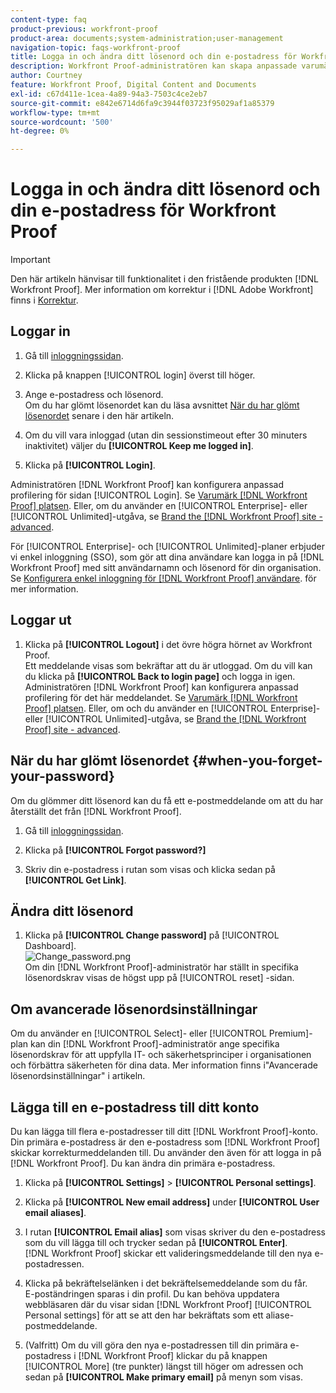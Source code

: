 ```yaml
---
content-type: faq
product-previous: workfront-proof
product-area: documents;system-administration;user-management
navigation-topic: faqs-workfront-proof
title: Logga in och ändra ditt lösenord och din e-postadress för Workfront Proof
description: Workfront Proof-administratören kan skapa anpassade varumärken för inloggningssidan. Se Varumärket på Workfront Proof webbplats. Eller, om du använder Enterprise eller Unlimited edition, se Brand the Workfront Proof site - advanced.
author: Courtney
feature: Workfront Proof, Digital Content and Documents
exl-id: c67d411e-1cea-4a89-94a3-7503c4ce2eb7
source-git-commit: e842e6714d6fa9c3944f03723f95029af1a85379
workflow-type: tm+mt
source-wordcount: '500'
ht-degree: 0%

---
```


# Logga in och ändra ditt lösenord och din e-postadress för Workfront Proof

>[!IMPORTANT]
>
>Den här artikeln hänvisar till funktionalitet i den fristående produkten [!DNL Workfront Proof]. Mer information om korrektur i [!DNL Adobe Workfront] finns i [Korrektur](../../../review-and-approve-work/proofing/proofing.md).

## Loggar in


1. Gå till [inloggningssidan](https://app.proofhq.com/login).

1. Klicka på knappen [!UICONTROL login] överst till höger.
1. Ange e-postadress och lösenord.\
   Om du har glömt lösenordet kan du läsa avsnittet [När du har glömt lösenordet](#when-you-forget-your-password) senare i den här artikeln.

1. Om du vill vara inloggad (utan din sessionstimeout efter 30 minuters inaktivitet) väljer du **[!UICONTROL Keep me logged in]**.
1. Klicka på **[!UICONTROL Login]**.

Administratören [!DNL Workfront Proof] kan konfigurera anpassad profilering för sidan [!UICONTROL Login]. Se [Varumärk  [!DNL Workfront Proof] platsen](../../../workfront-proof/wp-acct-admin/branding/brand-wp-site.md). Eller, om du använder en [!UICONTROL Enterprise]- eller [!UICONTROL Unlimited]-utgåva, se [Brand the [!DNL Workfront Proof] site - advanced](../../../workfront-proof/wp-acct-admin/branding/brand-wp-site-advanced.md).

För [!UICONTROL Enterprise]- och [!UICONTROL Unlimited]-planer erbjuder vi enkel inloggning (SSO), som gör att dina användare kan logga in på [!DNL Workfront Proof] med sitt användarnamn och lösenord för din organisation. Se [Konfigurera enkel inloggning för [!DNL Workfront Proof] användare](../../../workfront-proof/wp-acct-admin/account-settings/configure-sso-for-wp-users.md). för mer information.

## Loggar ut

1. Klicka på **[!UICONTROL Logout]** i det övre högra hörnet av Workfront Proof.\
   Ett meddelande visas som bekräftar att du är utloggad. Om du vill kan du klicka på **[!UICONTROL Back to login page]** och logga in igen.\
   Administratören [!DNL Workfront Proof] kan konfigurera anpassad profilering för det här meddelandet. Se [Varumärk  [!DNL Workfront Proof] platsen](../../../workfront-proof/wp-acct-admin/branding/brand-wp-site.md). Eller, om och du använder en [!UICONTROL Enterprise]- eller [!UICONTROL Unlimited]-utgåva, se [Brand the [!DNL Workfront Proof] site - advanced](../../../workfront-proof/wp-acct-admin/branding/brand-wp-site-advanced.md).

## När du har glömt lösenordet {#when-you-forget-your-password}

Om du glömmer ditt lösenord kan du få ett e-postmeddelande om att du har återställt det från [!DNL Workfront Proof].


1. Gå till [inloggningssidan](https://app.proofhq.com/login).

1. Klicka på **[!UICONTROL Forgot password?]**
1. Skriv din e-postadress i rutan som visas och klicka sedan på **[!UICONTROL Get Link]**.

## Ändra ditt lösenord

1. Klicka på **[!UICONTROL Change password]** på [!UICONTROL Dashboard].\
   ![Change_password.png](assets/change-passowrd-350x95.png)\
   Om din [!DNL Workfront Proof]-administratör har ställt in specifika lösenordskrav visas de högst upp på [!UICONTROL reset] -sidan.

## Om avancerade lösenordsinställningar

Om du använder en [!UICONTROL Select]- eller [!UICONTROL Premium]-plan kan din [!DNL Workfront Proof]-administratör ange specifika lösenordskrav för att uppfylla IT- och säkerhetsprinciper i organisationen och förbättra säkerheten för dina data. Mer information finns i&quot;Avancerade lösenordsinställningar&quot; i artikeln.

## Lägga till en e-postadress till ditt konto

Du kan lägga till flera e-postadresser till ditt [!DNL Workfront Proof]-konto. Din primära e-postadress är den e-postadress som [!DNL Workfront Proof] skickar korrekturmeddelanden till. Du använder den även för att logga in på [!DNL Workfront Proof]. Du kan ändra din primära e-postadress.

1. Klicka på **[!UICONTROL Settings]** > **[!UICONTROL Personal settings]**.

1. Klicka på **[!UICONTROL New email address]** under **[!UICONTROL User email aliases]**.

1. I rutan **[!UICONTROL Email alias]** som visas skriver du den e-postadress som du vill lägga till och trycker sedan på **[!UICONTROL Enter]**.\
   [!DNL Workfront Proof] skickar ett valideringsmeddelande till den nya e-postadressen.

1. Klicka på bekräftelselänken i det bekräftelsemeddelande som du får.\
   E-poständringen sparas i din profil. Du kan behöva uppdatera webbläsaren där du visar sidan [!DNL Workfront Proof] [!UICONTROL Personal settings] för att se att den har bekräftats som ett aliase-postmeddelande.
1. (Valfritt) Om du vill göra den nya e-postadressen till din primära e-postadress i [!DNL Workfront Proof] klickar du på knappen [!UICONTROL More] (tre punkter) längst till höger om adressen och sedan på **[!UICONTROL Make primary email]** på menyn som visas.
